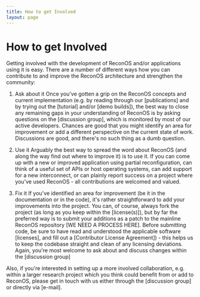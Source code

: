 ```yaml
---
title: How to get Involved
layout: page
---
```

# How to get Involved

Getting involved with the development of ReconOS and/or applications using it is easy. There are a number of different ways how you can contribute to and improve the ReconOS architecture and strengthen the community:

1. Ask about it
   Once you've gotten a grip on the ReconOS concepts and current implementation (e.g. by reading through our [publications] and by trying out the [tutorial] and/or [demo builds]), the best way to close any remaining gaps in your understanding of ReconOS is by asking questions on the [discussion group], which is monitored by most of our active developers. Chances are good that you might identify an area for improvement or add a different perspective on the current state of work. Discussions are good, and there's no such thing as a dumb question.
   
2. Use it
   Arguably the best way to spread the word about ReconOS (and along the way find out where to improve it) is to use it. If you can come up with a new or improved application using partial reconfiguration, can think of a useful set of APIs or host operating systems, can add support for a new interconnect, or can plainly report success on a project where you've used ReconOS - all contributions are welcomed and valued. 
   
2. Fix it
   If you've identified an area for improvement (be it in the documentation or in the code), it's rather straightforward to add your improvements into the project. You can, of course, always fork the project (as long as you keep within the [license(s)]), but by far the preferred way is to submit your additions as a patch to the mainline ReconOS repository [WE NEED A PROCESS HERE]. Before submitting code, be sure to have read and understood the applicable software [licenses], and fill out a [Contributor License Agreement]) - this helps us to keep the codebase straight and clean of any licensing deviations. Again, you're most welcome to ask about and discuss changes within the [discussion group]

Also, if you're interested in setting up a more involved collaboration, e.g. within a larger research project which you think could benefit from or add to ReconOS, please get in touch with us either through the [discussion group] or directly via [e-mail].
